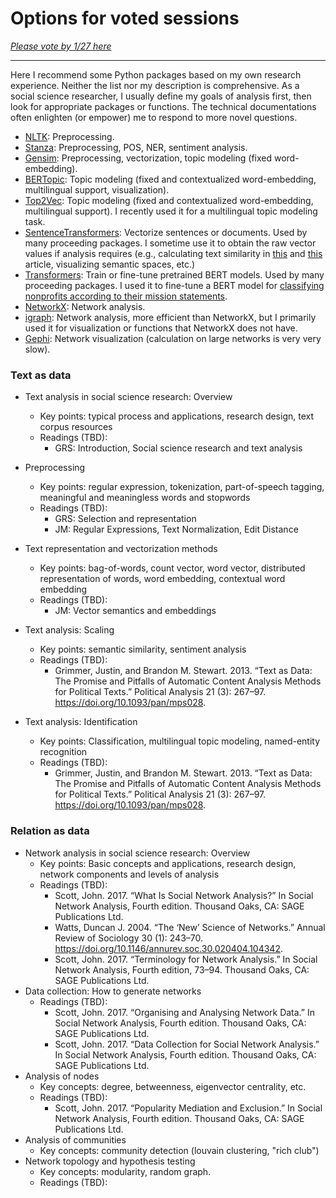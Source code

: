 # Options for voted sessions

[*Please vote by 1/27 here*](https://forms.gle/6wLF7Qv8yeGtMc8G6)

---

Here I recommend some Python packages based on my own research experience. Neither the list nor my description is comprehensive. As a social science researcher, I usually define my goals of analysis first, then look for appropriate packages or functions. The technical documentations often enlighten (or empower) me to respond to more novel questions. 

- [NLTK](https://www.nltk.org/): Preprocessing.
- [Stanza](https://stanfordnlp.github.io/stanza/): Preprocessing, POS, NER, sentiment analysis.
- [Gensim](https://radimrehurek.com/gensim/): Preprocessing, vectorization, topic modeling (fixed word-embedding).
- [BERTopic](https://maartengr.github.io/BERTopic/index.html): Topic modeling (fixed and contextualized word-embedding, multilingual support, visualization).
- [Top2Vec](https://github.com/ddangelov/Top2Vec): Topic modeling (fixed and contextualized word-embedding, multilingual support). I recently used it for a multilingual topic modeling task.
- [SentenceTransformers](https://www.sbert.net/#): Vectorize sentences or documents. Used by many proceeding packages. I sometime use it to obtain the raw vector values if analysis requires (e.g., calculating text similarity in [this](https://osf.io/6b7qg/) and [this](https://osf.io/jrqyu/) article, visualizing semantic spaces, etc.)
- [Transformers](https://huggingface.co/docs/transformers/index): Train or fine-tune pretrained BERT models. Used by many proceeding packages. I used it to fine-tune a BERT model for [classifying nonprofits according to their mission statements](https://github.com/ma-ji/npo_classifier).
- [NetworkX](https://networkx.org/): Network analysis.
- [igraph](https://igraph.org/): Network analysis, more efficient than NetworkX, but I primarily used it for visualization or functions that NetworkX does not have.
- [Gephi](https://gephi.org/): Network visualization (calculation on large networks is very very slow).

### Text as data

- Text analysis in social science research: Overview
	- Key points: typical process and applications, research design, text corpus resources
	- Readings (TBD):
		- GRS: Introduction, Social science research and text analysis

- Preprocessing
	- Key points: regular expression, tokenization, part-of-speech tagging, meaningful and meaningless words and stopwords
	- Readings (TBD):
		- GRS: Selection and representation
		- JM: Regular Expressions, Text Normalization, Edit Distance

- Text representation and vectorization methods
	- Key points: bag-of-words, count vector, word vector, distributed representation of words, word embedding, contextual word embedding
	- Readings (TBD):
		- JM: Vector semantics and embeddings

- Text analysis: Scaling
	- Key points: semantic similarity, sentiment analysis
	- Readings (TBD):
		- Grimmer, Justin, and Brandon M. Stewart. 2013. “Text as Data: The Promise and Pitfalls of Automatic Content Analysis Methods for Political Texts.” Political Analysis 21 (3): 267–97. https://doi.org/10.1093/pan/mps028.

- Text analysis: Identification
	- Key points: Classification, multilingual topic modeling, named-entity recognition
	- Readings (TBD):
		- Grimmer, Justin, and Brandon M. Stewart. 2013. “Text as Data: The Promise and Pitfalls of Automatic Content Analysis Methods for Political Texts.” Political Analysis 21 (3): 267–97. https://doi.org/10.1093/pan/mps028.

### Relation as data

- Network analysis in social science research: Overview
	- Key points: Basic concepts and applications, research design, network components and levels of analysis
	- Readings (TBD):
		- Scott, John. 2017. “What Is Social Network Analysis?” In Social Network Analysis, Fourth edition. Thousand Oaks, CA: SAGE Publications Ltd.
		- Watts, Duncan J. 2004. “The ‘New’ Science of Networks.” Annual Review of Sociology 30 (1): 243–70. https://doi.org/10.1146/annurev.soc.30.020404.104342.
		- Scott, John. 2017. “Terminology for Network Analysis.” In Social Network Analysis, Fourth edition, 73–94. Thousand Oaks, CA: SAGE Publications Ltd.
- Data collection: How to generate networks
	- Readings (TBD):
		- Scott, John. 2017. “Organising and Analysing Network Data.” In Social Network Analysis, Fourth edition. Thousand Oaks, CA: SAGE Publications Ltd.
		- Scott, John. 2017. “Data Collection for Social Network Analysis.” In Social Network Analysis, Fourth edition. Thousand Oaks, CA: SAGE Publications Ltd.
- Analysis of nodes
	- Key concepts: degree, betweenness, eigenvector centrality, etc.
	- Readings (TBD):
		- Scott, John. 2017. “Popularity Mediation and Exclusion.” In Social Network Analysis, Fourth edition. Thousand Oaks, CA: SAGE Publications Ltd.
- Analysis of communities
	- Key concepts: community detection (louvain clustering, "rich club")
- Network topology and hypothesis testing
	- Key concepts: modularity, random graph.
	- Readings (TBD):

<!-- 



---
### <a name="w13"> Week 13 Dec 2: Network analysis - analysis of nodes and communities </a>	[_Back2Top_](#)

#### Before class
- Readings (TBD):
	- Colizza, V., A. Flammini, M. A. Serrano, and A. Vespignani. 2006. “Detecting Rich-Club Ordering in Complex Networks.” Nature Physics 2 (2): 110–15. https://doi.org/10.1038/nphys209.

#### In class
- Discussion and lecture on readings.
- [Data topic week 12](/open_data/data_topic/#d12)
- [Data topic week 13](/open_data/data_topic/#d13)
- Hands-on practice.

#### After class
- [<span style="color:red">**Assignment 5 due this week's Sunday.**</span>](/open_data/assignments/#a5)
- [Network Analysis in Python (Part 1)](https://www.datacamp.com/courses/network-analysis-in-python-part-1)
	- "Structures"

---
### <a name="w14"> Week 14 Dec 9: Network analysis - Example social science studies </a>	[_Back2Top_](#)

#### Before class
- Readings (TBD):
	

#### In class
- Discussion and lecture on readings.
- [Data topic week 14 (_three presentations_)](/open_data/data_topic/#d14a)

#### After class
- [Network Analysis in Python (Part 1)](https://www.datacamp.com/courses/network-analysis-in-python-part-1)
	- "Bringing it all together"


 -->